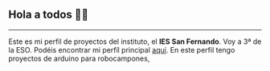 ## Hola a todos 👋👋
___

Este es mi perfil de proyectos del instituto, el **IES San Fernando**. Voy a 3ª de la ESO.
Podéis encontrar mi perfíl principal [aquí](https://github.com/hern-n).
En este perfil tengo proyectos de arduino para robocampones, 
